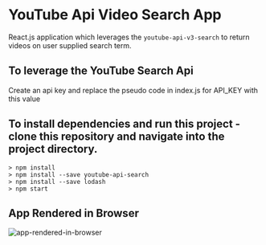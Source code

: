 # YouTube Api Video Search App

React.js application which leverages the `youtube-api-v3-search` to return videos on user supplied search term.

## To leverage the YouTube Search Api 
Create an api key and replace the pseudo code in index.js for API_KEY with this value

## To install dependencies and run this project - clone this repository and navigate into the project directory.

```
> npm install
> npm install --save youtube-api-search
> npm install --save lodash
> npm start
```

## App Rendered in Browser

![app-rendered-in-browser](https://github.com/aschenbrenner3/youtube-api-video-search/images/search-app-react.png "Video Search App Rendered in Browser")
